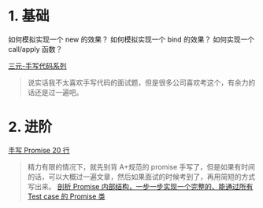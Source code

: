 # 1. 基础

如何模拟实现一个 new 的效果？
如何模拟实现一个 bind 的效果？
如何实现一个 call/apply 函数？

[三元-手写代码系列](http://47.98.159.95/my_blog/js-api/001.html)

> 说实话我不太喜欢手写代码的面试题，但是很多公司喜欢考这个，有余力的话还是过一遍吧。

# 2. 进阶

[手写 Promise 20 行](https://juejin.im/post/6844904094079926286)

> 精力有限的情况下，就先别背 A+规范的 promise 手写了，但是如果有时间的话，可以大概过一遍文章，然后如果面试的时候考到了，再用简短的方式写出来。
> [剖析 Promise 内部结构，一步一步实现一个完整的、能通过所有 Test case 的 Promise 类](https://github.com/xieranmaya/blog/issues/3)
